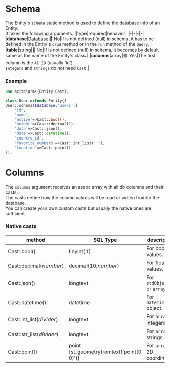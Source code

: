 # Schema
The Entity's `schema` static method is used to define the database info of an Entity.  
It takes the following arguments.
||type|required|behavior|
|-|-|-|-|
|**database**|[Database](database.md)|🔴 No|If is not defined (null) in schema, it has to be defined in the Entity's `crud` method or in the `run` method of the `Query`. |
|**table**|string|🔴 No|If is not defined (null) in schema, it becomes by default same as the name of the Entity's class.|
|**columns**|array|🟢 Yes|The first column is the `AI ID` (usually 'id').<br>`Integers` and `strings` do not need `Cast`.|

### Example
```php
use acitd\Orm\{Entity,Cast};

class User extends Entity{}
User::schema($database,'users',[
	'id',
	'name',
	'active'=>Cast::bool(),
	'height'=>Cast::decimal(2),
	'data'=>Cast::json(),
	'date'=>Cast::datetime(),
	'country_id',
	'favorite_numbers'=>Cast::int_list('|'),
	'location'=>Cast::point()
]);
```

# Columns
The `columns` argument receives an assoc array with all db columns and their casts.  
The casts define how the column values will be read or writen from/to the database.  
You can create your own custom casts but usually the native ones are sufficient.

### Native casts
|method|SQL Type|description|
|-|-|-|
|Cast::bool()|tinyint(1)|For boolens values.|
|Cast::decimal(𝘯𝘶𝘮𝘣𝘦𝘳)|decimal(10,𝘯𝘶𝘮𝘣𝘦𝘳)|For float values.|
|Cast::json()|longtext|For `stdObject` or `array`.|
|Cast::datetime()|datetime|For `DateTime` object.|
|Cast::int_list(𝘥𝘪𝘷𝘪𝘥𝘦𝘳)|longtext|For `array` of integers.|
|Cast::str_list(𝘥𝘪𝘷𝘪𝘥𝘦𝘳)|longtext|For `array` of strings.|
|Cast::point()|point [st_geometryfromtext('point(0 0)')]|For `array` of 2D coordinates.|
